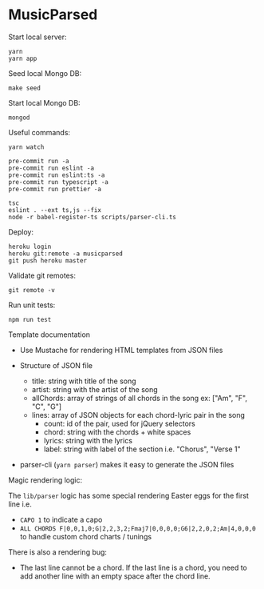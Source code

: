 # MusicParsed

Start local server:

    yarn
    yarn app

Seed local Mongo DB:

    make seed

Start local Mongo DB:

    mongod

Useful commands:

    yarn watch

    pre-commit run -a
    pre-commit run eslint -a
    pre-commit run eslint:ts -a
    pre-commit run typescript -a
    pre-commit run prettier -a

    tsc
    eslint . --ext ts,js --fix
    node -r babel-register-ts scripts/parser-cli.ts

Deploy:

    heroku login
    heroku git:remote -a musicparsed
    git push heroku master

Validate git remotes:

    git remote -v

Run unit tests:

    npm run test

Template documentation

- Use Mustache for rendering HTML templates from JSON files

- Structure of JSON file

  - title: string with title of the song
  - artist: string with the artist of the song
  - allChords: array of strings of all chords in the song ex: ["Am", "F", "C", "G"]
  - lines: array of JSON objects for each chord-lyric pair in the song
    - count: id of the pair, used for jQuery selectors
    - chord: string with the chords + white spaces
    - lyrics: string with the lyrics
    - label: string with label of the section i.e. "Chorus", "Verse 1"

- parser-cli (`yarn parser`) makes it easy to generate the JSON files

Magic rendering logic:

The `lib/parser` logic has some special rendering Easter eggs for the first line i.e.

- `CAPO 1` to indicate a capo
- `ALL CHORDS F|0,0,1,0;G|2,2,3,2;Fmaj7|0,0,0,0;G6|2,2,0,2;Am|4,0,0,0` to handle custom chord charts / tunings

There is also a rendering bug:

- The last line cannot be a chord. If the last line is a chord, you need to add another line with an empty space after the chord line.
